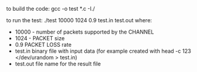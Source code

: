 
to build the code:
gcc -o test *.c -I./

to run the test:
./test 10000 1024 0.9 test.in test.out
where:
- 10000 - number of packets supported by the CHANNEL
- 1024 - PACKET size
- 0.9 PACKET LOSS rate
- test.in binary file with input data (for example created with head -c 123 </dev/urandom > test.in)
- test.out file name for the result file

